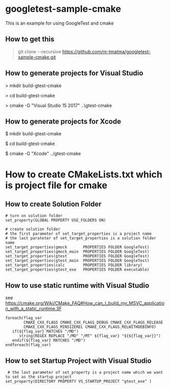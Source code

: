 # googletest-sample-cmake

This is an example for using GoogleTest and cmake

## How to get this ##

> git clone --recursive https://github.com/m-tmatma/googletest-sample-cmake.git

## How to generate projects for Visual Studio

\> mkdir build-gtest-cmake

\> cd    build-gtest-cmake

\> cmake -G "Visual Studio 15 2017" ..\gtest-cmake

## How to generate projects for Xcode

$ mkdir build-gtest-cmake

$ cd    build-gtest-cmake

$ cmake -G "Xcode" ../gtest-cmake

# How to create CMakeLists.txt which is project file for cmake

## How to create Solution Folder

<pre><code># turn on solution folder
set_property(GLOBAL PROPERTY USE_FOLDERS ON)

# create solution folder
# the first parameter of set_target_properties is a project name
# the last parateter of set_target_properties is a solution folder name
set_target_properties(gmock       PROPERTIES FOLDER GoogleTest)
set_target_properties(gmock_main  PROPERTIES FOLDER GoogleTest)
set_target_properties(gtest       PROPERTIES FOLDER GoogleTest)
set_target_properties(gtest_main  PROPERTIES FOLDER GoogleTest)
set_target_properties(calc        PROPERTIES FOLDER library)
set_target_properties(gtest_exe   PROPERTIES FOLDER executable)
</code></pre>

## How to use static runtime with Visual Studio

see https://cmake.org/Wiki/CMake_FAQ#How_can_I_build_my_MSVC_application_with_a_static_runtime.3F

<pre><code>foreach(flag_var
        CMAKE_CXX_FLAGS CMAKE_CXX_FLAGS_DEBUG CMAKE_CXX_FLAGS_RELEASE
        CMAKE_CXX_FLAGS_MINSIZEREL CMAKE_CXX_FLAGS_RELWITHDEBINFO)
   if(${flag_var} MATCHES "/MD")
      string(REGEX REPLACE "/MD" "/MT" ${flag_var} "${${flag_var}}")
   endif(${flag_var} MATCHES "/MD")
endforeach(flag_var)
</code></pre>

## How to set Startup Project with Visual Studio

<pre><code> # the last parameter of set_property is a project name which we want to set as the startup project
set_property(DIRECTORY PROPERTY VS_STARTUP_PROJECT "gtest_exe" )</code></pre>


